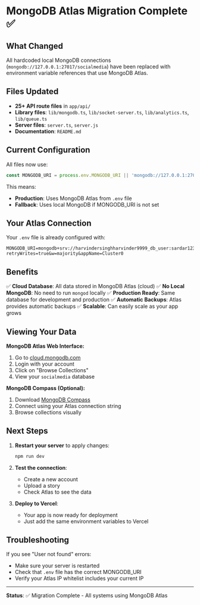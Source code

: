 # MongoDB Atlas Migration Complete ✅

## What Changed

All hardcoded local MongoDB connections (`mongodb://127.0.0.1:27017/socialmedia`) have been replaced with environment variable references that use MongoDB Atlas.

## Files Updated

- **25+ API route files** in `app/api/`
- **Library files**: `lib/mongodb.ts`, `lib/socket-server.ts`, `lib/analytics.ts`, `lib/queue.ts`
- **Server files**: `server.ts`, `server.js`
- **Documentation**: `README.md`

## Current Configuration

All files now use:
```typescript
const MONGODB_URI = process.env.MONGODB_URI || 'mongodb://127.0.0.1:27017/socialmedia';
```

This means:
- **Production**: Uses MongoDB Atlas from `.env` file
- **Fallback**: Uses local MongoDB if MONGODB_URI is not set

## Your Atlas Connection

Your `.env` file is already configured with:
```
MONGODB_URI=mongodb+srv://harvindersinghharvinder9999_db_user:sardar123@cluster0.ssl5fvx.mongodb.net/socialmedia?retryWrites=true&w=majority&appName=Cluster0
```

## Benefits

✅ **Cloud Database**: All data stored in MongoDB Atlas (cloud)
✅ **No Local MongoDB**: No need to run `mongod` locally
✅ **Production Ready**: Same database for development and production
✅ **Automatic Backups**: Atlas provides automatic backups
✅ **Scalable**: Can easily scale as your app grows

## Viewing Your Data

**MongoDB Atlas Web Interface:**
1. Go to [cloud.mongodb.com](https://cloud.mongodb.com)
2. Login with your account
3. Click on "Browse Collections"
4. View your `socialmedia` database

**MongoDB Compass (Optional):**
1. Download [MongoDB Compass](https://www.mongodb.com/products/compass)
2. Connect using your Atlas connection string
3. Browse collections visually

## Next Steps

1. **Restart your server** to apply changes:
   ```bash
   npm run dev
   ```

2. **Test the connection**:
   - Create a new account
   - Upload a story
   - Check Atlas to see the data

3. **Deploy to Vercel**:
   - Your app is now ready for deployment
   - Just add the same environment variables to Vercel

## Troubleshooting

If you see "User not found" errors:
- Make sure your server is restarted
- Check that `.env` file has the correct MONGODB_URI
- Verify your Atlas IP whitelist includes your current IP

---

**Status**: ✅ Migration Complete - All systems using MongoDB Atlas

